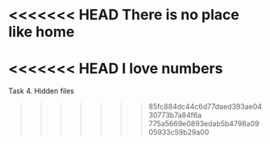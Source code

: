 <<<<<<< HEAD
There is no place like home
=======
<<<<<<< HEAD
 I love numbers 
=======
Task 4. Hidden files
>>>>>>> 85fc884dc44c6d77daed393ae0430773b7a84f6a
>>>>>>> 775a5669e0893edab5b4798a0905933c59b29a00
